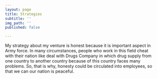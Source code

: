 ```yaml
---
layout: page
title: Strategies
subtitle: ''
img_path: ''
published: false

---
```

My strategy about my venture is honest because it is important aspect in Army force. In many circumstances, people who work in this field cheat with their nation like deal with Drugs Company in which drug supply from one country to another country because of this country faces many problems. So, that is why, honesty could be circulated into employees, so that we can our nation is peaceful.
